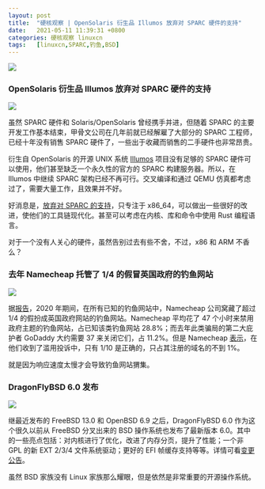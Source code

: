 ```yaml
---
layout: post
title:	"硬核观察 | OpenSolaris 衍生品 Illumos 放弃对 SPARC 硬件的支持"
date:	2021-05-11 11:39:31 +0800 
categories:	硬核观察 linuxcn 
tags:	[linuxcn,SPARC,钓鱼,BSD]
---
```



![](/Asserts/Images//attachment/album/202105/11/113828zpmhvovfbhvjpmh8.jpg)


### OpenSolaris 衍生品 Illumos 放弃对 SPARC 硬件的支持


![](/Asserts/Images//attachment/album/202105/11/113838rx2nxzkzppfqp7zr.jpg)


虽然 SPARC 硬件和 Solaris/OpenSolaris 曾经携手并进，但随着 SPARC 的主要开发工作基本结束，甲骨文公司在几年前就已经解雇了大部分的 SPARC 工程师，已经十年没有销售 SPARC 硬件了，一些出于收藏而销售的二手硬件也非常昂贵。


衍生自 OpenSolaris 的开源 UNIX 系统 [Illumos](https://illumos.org/) 项目没有足够的 SPARC 硬件可以使用，他们甚至缺乏一个永久性的官方的 SPARC 构建服务器。所以，在 Illumos 中继续 SPARC 架构已经不再可行。交叉编译和通过 QEMU 仿真都考虑过了，需要大量工作，且效果并不好。


好消息是，[放弃对 SPARC 的支持](https://github.com/illumos/ipd/blob/master/ipd/0019/README.md)，只专注于 x86\_64，可以做出一些很好的改进，使他们的工具链现代化。甚至可以考虑在内核、库和命令中使用 Rust 编程语言。


对于一个没有人关心的硬件，虽然告别过去有些不舍，不过，x86 和 ARM 不香么？


### 去年 Namecheap 托管了 1/4 的假冒英国政府的钓鱼网站


![](/Asserts/Images//attachment/album/202105/11/113851u798vwhmf69d886i.jpg)


据[报告](https://www.ncsc.gov.uk/report/acd-report-year-four)，2020 年期间，在所有已知的钓鱼网站中，Namecheap 公司窝藏了超过 1/4 的假扮成英国政府网站的钓鱼网站。Namecheap 平均花了 47 个小时来禁用政府主题的钓鱼网站，占已知该类钓鱼网站 28.8%；而去年此类骗局的第二大庇护者 GoDaddy 大约需要 37 来关闭它们，占 11.2%。但是 Namecheap [表示](https://twitter.com/NamecheapCEO/status/1369273660519964678)，在他们收到了滥用投诉中，只有 1/10 是正确的，只占其注册的域名的不到 1%。


就是因为响应速度太慢才会导致钓鱼网站猬集。


### DragonFlyBSD 6.0 发布


![](/Asserts/Images//attachment/album/202105/11/113915p16666kz6ydfev65.jpg)


继最近发布的 FreeBSD 13.0 和 OpenBSD 6.9 之后，DragonFlyBSD 6.0 作为这个很久以前从 FreeBSD 分叉出来的 BSD 操作系统也发布了最新版本 6.0。其中的一些亮点包括：对内核进行了优化，改进了内存分页，提升了性能；一个非 GPL 的新 EXT 2/3/4 文件系统驱动；更好的 EFI 帧缓存支持等等。详情可看[变更公告](https://www.dragonflybsd.org/release60/)。


虽然 BSD 家族没有 Linux 家族那么耀眼，但是依然是非常重要的开源操作系统。
